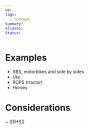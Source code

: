 ```yaml
---
up: 
tags:
  - concept
Summary: 
aliases: 
Status:
---
```

# Examples
- SBS, motorbikes and side by sides
- Ute
- ROPS (tractor)
- Horses

# Considerations
~
[[EHS]]